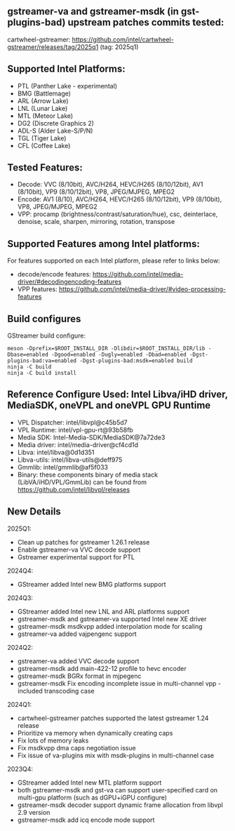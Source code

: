 ## gstreamer-va and gstreamer-msdk (in gst-plugins-bad) upstream patches commits tested:

cartwheel-gstreamer: https://github.com/intel/cartwheel-gstreamer/releases/tag/2025q1 (tag: 2025q1)

## Supported Intel Platforms:
- PTL (Panther Lake - experimental)
- BMG (Battlemage)
- ARL (Arrow Lake)
- LNL (Lunar Lake)
- MTL (Meteor Lake)
- DG2 (Discrete Graphics 2)
- ADL-S (Alder Lake-S/P/N)
- TGL (Tiger Lake)
- CFL (Coffee Lake)

## Tested Features:

- Decode: VVC (8/10bit), AVC/H264, HEVC/H265 (8/10/12bit), AV1 (8/10bit), VP9 (8/10/12bit), VP8, JPEG/MJPEG, MPEG2
- Encode: AV1 (8/10), AVC/H264, HEVC/H265 (8/10/12bit), VP9 (8/10bit), VP8, JPEG/MJPEG, MPEG2
- VPP: procamp (brightness/contrast/saturation/hue), csc, deinterlace, denoise, scale, sharpen, mirroring, rotation, transpose

## Supported Features among Intel platforms:

For features supported on each Intel platform, please refer to links below:

- decode/encode features: https://github.com/intel/media-driver/#decodingencoding-features
- VPP features: https://github.com/intel/media-driver/#video-processing-features

## Build configures
GStreamer build configure:

```shell
meson -Dprefix=$ROOT_INSTALL_DIR -Dlibdir=$ROOT_INSTALL_DIR/lib -Dbase=enabled -Dgood=enabled -Dugly=enabled -Dbad=enabled -Dgst-plugins-bad:va=enabled -Dgst-plugins-bad:msdk=enabled build
ninja -C build
ninja -C build install
```

## Reference Configure Used: Intel Libva/iHD driver, MediaSDK, oneVPL and oneVPL GPU Runtime
- VPL Dispatcher: intel/libvpl@c45b5d7
- VPL Runtime: intel/vpl-gpu-rt@93b58fb
- Media SDK: Intel-Media-SDK/MediaSDK@7a72de3
- Media driver: intel/media-driver@cf4cd1d
- Libva: intel/libva@0d1d351
- Libva-utils: intel/libva-utils@deff975
- Gmmlib: intel/gmmlib@af5f033
- Binary: these components binary of media stack (LibVA/iHD/VPL/GmmLib) can be found from https://github.com/intel/libvpl/releases

## New Details
2025Q1:
- Clean up patches for gstreamer 1.26.1 release
- Enable gstreamer-va VVC decode support
- Gstreamer experimental support for PTL

2024Q4:
- GStreamer added Intel new BMG platforms support

2024Q3:
- GStreamer added Intel new LNL and ARL platforms support
- gstreamer-msdk and gstreamer-va supported Intel new XE driver
- gstreamer-msdk msdkvpp added interpolation mode for scaling
- gstreamer-va added vajpengenc support

2024Q2:
- gstreamer-va added VVC decode support
- gstreamer-msdk add main-422-12 profile to hevc encoder
- gstreamer-msdk BGRx format in mjpegenc
- gstreamer-msdk Fix encoding incomplete issue in multi-channel vpp -included transcoding case

2024Q1:
- cartwheel-gstreamer patches supported the latest gstreamer 1.24 release
- Prioritize va memory when dynamically creating caps
- Fix lots of memory leaks
- Fix msdkvpp dma caps negotiation issue
- Fix issue of va-plugins mix with msdk-plugins in multi-channel case

2023Q4:
- GStreamer added Intel new MTL platform support
- both gstreamer-msdk and gst-va can support user-specified card on multi-gpu platform (such as dGPU+iGPU configure)
- gstreamer-msdk decoder support dynamic frame allocation from libvpl 2.9 version
- gstreamer-msdk add icq encode mode support

